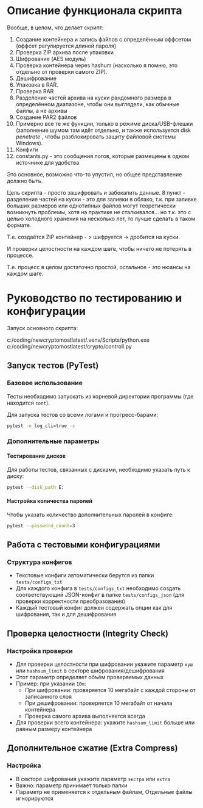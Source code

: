 # Описание функционала скрипта

Вообще, в целом, что делает скрипт:

1) Создание контейнера и запись файлов с определённым оффсетом (оффсет регулируется длиной пароля)
2) Проверка ZIP архива после упаковки
3) Шифрование (AES модуль)
4) Проверка контейнера через hashum (насколько я помню, это отдельно от проверки самого ZIP).
5) Дешифрование
6) Упаковка в RAR.
7) Проверка RAR
8) Разделение частей архива на куски рандомного размера в определённом диапазоне, чтобы они выглядели, как обычные файлы, а не архивы
9) Создание PAR2 файлов
10) Примерно все те же функции, только в режиме диска/USB-флешки (заполнение шумом там идёт отдельно, и также используется disk  *penetrate* , чтобы разблокировать защиту файловой системы Windows).
11) Конфиги
12) constants.py - это сообщения логов, которые размещены в одном источнике для удобства

Это основное, возможно что-то упустил, но общее представление должно быть.

Цель скрипта - просто зашифровать и забекапить данные. 8 пункт - разделение частей на куски - это для заливки в облако, т.к. при заливке больших размеров или однотипных файлов могут теоретически возникнуть проблемы, хотя на практике не сталкивался... но т.к. это с целью холодного хранения на несколько лет, то лучше сделать в таком формате.

Т.е. создаётся ZIP контейнер - > шифруется -> дробится на куски.

И проверки целостности на каждом шаге, чтобы ничего не потерять в процессе.

Т.е. процесс в целом достаточно простой, остальное - это нюансы на каждом шаге.

# Руководство по тестированию и конфигурации

Запуск основного скрипта:

c:/coding/newcryptomostlatest/.venv/Scripts/python.exe c:/coding/newcryptomostlatest/crypto/controll.py

## Запуск тестов (PyTest)

### Базовое использование

Тесты необходимо запускать из корневой директории программы (где находится `cont`).

Для запуска тестов со всеми логами и прогресс-барами:

```bash
pytest -o log_cli=true -s
```

### Дополнительные параметры

#### Тестирование дисков

Для работы тестов, связанных с дисками, необходимо указать путь к диску:

```bash
pytest --disk_path E:
```

#### Настройка количества паролей

Чтобы указать количество дополнительных паролей в конфиге:

```bash
pytest --password_count=3
```

## Работа с тестовыми конфигурациями

### Структура конфигов

- Текстовые конфиги автоматически берутся из папки `tests/configs_txt`
- Для каждого конфига в `tests/configs_txt` необходимо создать соответствующий JSON-конфиг в папке `tests/configs_json` (для проверки корректности преобразования)
- Каждый тестовый конфиг должен содержать опции как для шифрования, так и для дешифрования

## Проверка целостности (Integrity Check)

### Настройка проверки

- Для проверки целостности при шифровании укажите параметр `хуш` или `hashsum_limit` в секторе шифрования/дешифрования
- Этот параметр определяет объём проверяемых данных
- Пример: при указании `10m`:
  - При шифровании: проверяется 10 мегабайт с каждой стороны от записанного слоя
  - При дешифровании: проверяется 10 мегабайт от начала контейнера
  - Проверка самого архива выполняется всегда
- Для проверки всего контейнера: укажите `hashsum_limit` больше или равным размеру контейнера

## Дополнительное сжатие (Extra Compress)

### Настройка

- В секторе шифрования укажите параметр `экстра` или `extra`
- Важно: параметр принимает только папки
- Параметр не применяется к отдельным файлам, Отдельные файлы игнорируются
